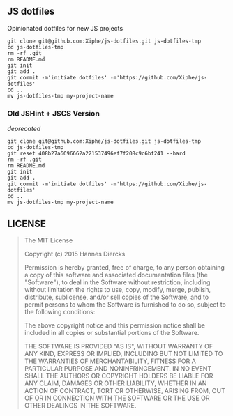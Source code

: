 JS dotfiles
-----------

Opinionated dotfiles for new JS projects

```
git clone git@github.com:Xiphe/js-dotfiles.git js-dotfiles-tmp
cd js-dotfiles-tmp
rm -rf .git
rm README.md
git init
git add .
git commit -m'initiate dotfiles' -m'https://github.com/Xiphe/js-dotfiles'
cd ..
mv js-dotfiles-tmp my-project-name
```

### Old JSHint + JSCS Version

_deprecated_

```
git clone git@github.com:Xiphe/js-dotfiles.git js-dotfiles-tmp
cd js-dotfiles-tmp
git reset 408b27a6696662a221537496ef7f208c9c6bf241 --hard
rm -rf .git
rm README.md
git init
git add .
git commit -m'initiate dotfiles' -m'https://github.com/Xiphe/js-dotfiles'
cd ..
mv js-dotfiles-tmp my-project-name
```


LICENSE
-------

> The MIT License
> 
> Copyright (c) 2015 Hannes Diercks
> 
> Permission is hereby granted, free of charge, to any person obtaining a copy
> of this software and associated documentation files (the "Software"), to deal
> in the Software without restriction, including without limitation the rights
> to use, copy, modify, merge, publish, distribute, sublicense, and/or sell
> copies of the Software, and to permit persons to whom the Software is
> furnished to do so, subject to the following conditions:
> 
> The above copyright notice and this permission notice shall be included in
> all copies or substantial portions of the Software.
> 
> THE SOFTWARE IS PROVIDED "AS IS", WITHOUT WARRANTY OF ANY KIND, EXPRESS OR
> IMPLIED, INCLUDING BUT NOT LIMITED TO THE WARRANTIES OF MERCHANTABILITY,
> FITNESS FOR A PARTICULAR PURPOSE AND NONINFRINGEMENT. IN NO EVENT SHALL THE
> AUTHORS OR COPYRIGHT HOLDERS BE LIABLE FOR ANY CLAIM, DAMAGES OR OTHER
> LIABILITY, WHETHER IN AN ACTION OF CONTRACT, TORT OR OTHERWISE, ARISING FROM,
> OUT OF OR IN CONNECTION WITH THE SOFTWARE OR THE USE OR OTHER DEALINGS IN
> THE SOFTWARE.
